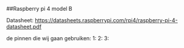 ##Raspberry pi 4 model B

Datasheet:
https://datasheets.raspberrypi.com/rpi4/raspberry-pi-4-datasheet.pdf 

de pinnen die wij gaan gebruiken:
1:
2:
3:

